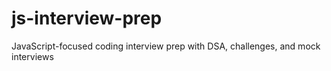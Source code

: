 # js-interview-prep
JavaScript-focused coding interview prep with DSA, challenges, and mock interviews
